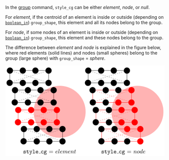 
In the [group](../chapter-5/group.md) command, `style_cg` can be either _element_, _node_, or _null_.

For _element_, if the centroid of an element is inside or outside (depending on [`boolean_in`](../chapter-5/group.md)) `group_shape`, this element and all its nodes belong to the group.

For _node_, if some nodes of an element is inside or outside (depending on [`boolean_in`](../chapter-5/group.md)) `group_shape`, this element and these nodes belong to the group.

The difference between _element_ and _node_ is explained in the figure below, where red elements (solid lines) and nodes (small spheres) belong to the group (large sphere) with `group_shape` = _sphere_.

![diff](fig/diff.png)
